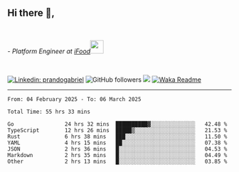 <h2>Hi there  👋,</h2> </br>

<p><em>- Platform Engineer at <a href="https://www.ifood.com.br/">iFood</a><img src="https://media.giphy.com/media/WUlplcMpOCEmTGBtBW/giphy.gif" width="30"> 
</em></p></br>


[![Linkedin: prandogabriel](https://img.shields.io/badge/-prandogabriel-blue?style=flat-square&logo=Linkedin&logoColor=white&link=https://www.linkedin.com/in/prandogabriel/)](https://www.linkedin.com/in/prandogabriel)
![GitHub followers](https://img.shields.io/github/followers/prandogabriel?label=Follow&style=social)
![](https://visitor-badge.glitch.me/badge?page_id=prandogabriel.prandogabriel)
[![Waka Readme](https://github.com/prandogabriel/prandogabriel/actions/workflows/update-stats.yml.yml/badge.svg)](https://github.com/prandogabriel/prandogabriel/actions/workflows/update-stats.yml.yml)

---

<!--START_SECTION:waka-->

```golang
From: 04 February 2025 - To: 06 March 2025

Total Time: 55 hrs 33 mins

Go                24 hrs 32 mins  ██████████▓░░░░░░░░░░░░░░   42.48 %
TypeScript        12 hrs 26 mins  █████▒░░░░░░░░░░░░░░░░░░░   21.53 %
Rust              6 hrs 38 mins   ███░░░░░░░░░░░░░░░░░░░░░░   11.50 %
YAML              4 hrs 15 mins   ██░░░░░░░░░░░░░░░░░░░░░░░   07.38 %
JSON              2 hrs 36 mins   █░░░░░░░░░░░░░░░░░░░░░░░░   04.53 %
Markdown          2 hrs 35 mins   █░░░░░░░░░░░░░░░░░░░░░░░░   04.49 %
Other             2 hrs 13 mins   █░░░░░░░░░░░░░░░░░░░░░░░░   03.85 %
```

<!--END_SECTION:waka-->
